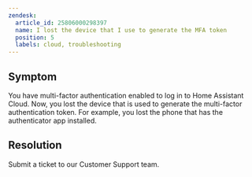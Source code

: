 ```yaml
---
zendesk:
  article_id: 25806000298397
  name: I lost the device that I use to generate the MFA token
  position: 5
  labels: cloud, troubleshooting
---
```



## Symptom

You have multi-factor authentication enabled to log in to Home Assistant Cloud. Now, you lost the device that is used to generate the multi-factor authentication token. For example, you lost the phone that has the authenticator app installed.

## Resolution

Submit a ticket to our Customer Support team.
